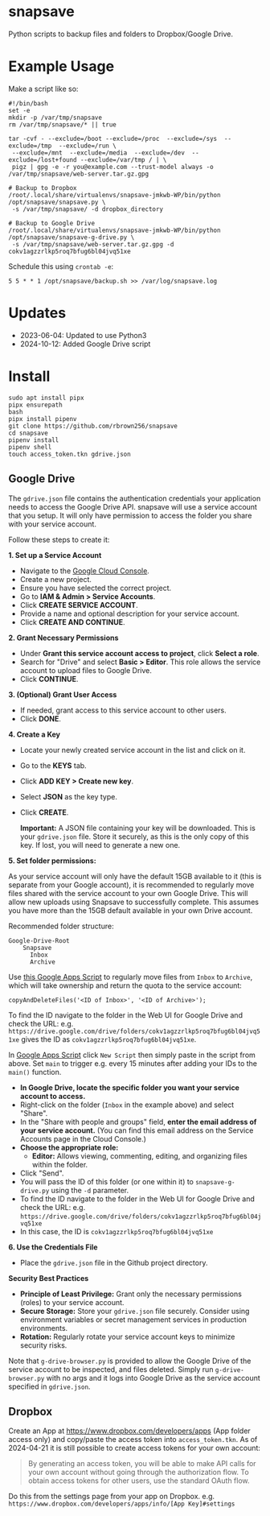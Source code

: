 snapsave
===

Python scripts to backup files and folders to Dropbox/Google Drive.

# Example Usage

Make a script like so:

```
#!/bin/bash
set -e
mkdir -p /var/tmp/snapsave
rm /var/tmp/snapsave/* || true

tar -cvf - --exclude=/boot --exclude=/proc  --exclude=/sys  --exclude=/tmp  --exclude=/run \
 --exclude=/mnt  --exclude=/media  --exclude=/dev  --exclude=/lost+found --exclude=/var/tmp / | \
 pigz | gpg -e -r you@example.com --trust-model always -o /var/tmp/snapsave/web-server.tar.gz.gpg

# Backup to Dropbox
/root/.local/share/virtualenvs/snapsave-jmkwb-WP/bin/python /opt/snapsave/snapsave.py \
 -s /var/tmp/snapsave/ -d dropbox_directory

# Backup to Google Drive
/root/.local/share/virtualenvs/snapsave-jmkwb-WP/bin/python /opt/snapsave/snapsave-g-drive.py \ 
 -s /var/tmp/snapsave/web-server.tar.gz.gpg -d cokv1agzzrlkp5roq7bfug6bl04jvq51xe
```

Schedule this using `crontab -e`:

`5 5 * * 1 /opt/snapsave/backup.sh >> /var/log/snapsave.log`

# Updates

- 2023-06-04: Updated to use Python3
- 2024-10-12: Added Google Drive script

# Install
```
sudo apt install pipx
pipx ensurepath
bash
pipx install pipenv
git clone https://github.com/rbrown256/snapsave
cd snapsave
pipenv install
pipenv shell
touch access_token.tkn gdrive.json
```
## Google Drive

The `gdrive.json` file contains the authentication credentials your application needs to access the Google Drive API.
snapsave will use a service account that you setup. It will only have permission to access the folder you share with your service account.

Follow these steps to create it:

**1. Set up a Service Account**

*   Navigate to the [Google Cloud Console](https://console.cloud.google.com/).
*   Create a new project.
*   Ensure you have selected the correct project.
*   Go to **IAM & Admin > Service Accounts**.
*   Click **CREATE SERVICE ACCOUNT**.
*   Provide a name and optional description for your service account.
*   Click **CREATE AND CONTINUE**.

**2. Grant Necessary Permissions**

*   Under **Grant this service account access to project**, click **Select a role**.
*   Search for "Drive" and select **Basic > Editor**. This role allows the service account to upload files to Google Drive.
*   Click **CONTINUE**.

**3. (Optional) Grant User Access**

*   If needed, grant access to this service account to other users. 
*   Click **DONE**.

**4. Create a Key**

*   Locate your newly created service account in the list and click on it.
*   Go to the **KEYS** tab.
*   Click **ADD KEY > Create new key**.
*   Select **JSON** as the key type.
*   Click **CREATE**.

    **Important:** A JSON file containing your key will be downloaded. This is your `gdrive.json` file. Store it securely, as this is the only copy of this key. If lost, you will need to generate a new one.

**5.  Set folder permissions:**

As your service account will only have the default 15GB available to it (this is separate from your Google account), it is recommended to regularly move files shared with the service account to your
own Google Drive. This will allow new uploads using Snapsave to successfully complete. This assumes you have more than the 15GB default available in your own Drive account.

Recommended folder structure:

```
Google-Drive-Root
    Snapsave
      Inbox
      Archive
```

Use [this Google Apps Script](https://gist.github.com/rbrown256/ff5b38058f3e53c59018a9dcbb50e80d) to regularly move files from `Inbox` to `Archive`, which will take ownership and return the quota to the service account:

`copyAndDeleteFiles('<ID of Inbox>', '<ID of Archive>');`

To find the ID navigate to the folder in the Web UI for Google Drive and check the URL: e.g. `https://drive.google.com/drive/folders/cokv1agzzrlkp5roq7bfug6bl04jvq51xe` gives the ID as `cokv1agzzrlkp5roq7bfug6bl04jvq51xe`.

In [Google Apps Script](https://script.google.com/) click `New Script` then simply paste in the script from above. Set `main` to trigger e.g. every 15 minutes after adding your IDs to the `main()` function.

* **In Google Drive, locate the specific folder you want your service account to access.**
* Right-click on the folder (`Inbox` in the example above) and select "Share".
* In the "Share with people and groups" field, **enter the email address of your service account.** (You can find this email address on the Service Accounts page in the Cloud Console.)
* **Choose the appropriate role:**
    * **Editor:**  Allows viewing, commenting, editing, and organizing files within the folder.
* Click "Send".
* You will pass the ID of this folder (or one within it) to `snapsave-g-drive.py` using the `-d` parameter.
* To find the ID navigate to the folder in the Web UI for Google Drive and check the URL: e.g. `https://drive.google.com/drive/folders/cokv1agzzrlkp5roq7bfug6bl04jvq51xe`
* In this case, the ID is `cokv1agzzrlkp5roq7bfug6bl04jvq51xe`

**6. Use the Credentials File**

*   Place the `gdrive.json` file in the Github project directory.

**Security Best Practices**

*   **Principle of Least Privilege:** Grant only the necessary permissions (roles) to your service account.
*   **Secure Storage:** Store your `gdrive.json` file securely. Consider using environment variables or secret management services in production environments.
*   **Rotation:** Regularly rotate your service account keys to minimize security risks.

Note that `g-drive-browser.py` is provided to allow the Google Drive of the service account to be inspected, and files deleted. Simply run `g-drive-browser.py` with no args and it logs into
Google Drive as the service account specified in `gdrive.json`.

## Dropbox

Create an App at https://www.dropbox.com/developers/apps (App folder access only) and copy/paste the access token into `access_token.tkn`. As of 2024-04-21 it is still possible to create access tokens for your own account:

> By generating an access token, you will be able to make API calls for your own account without going through the authorization flow. To obtain access tokens for other users, use the standard OAuth flow.

Do this from the settings page from your app on Dropbox. e.g. `https://www.dropbox.com/developers/apps/info/[App Key]#settings`
